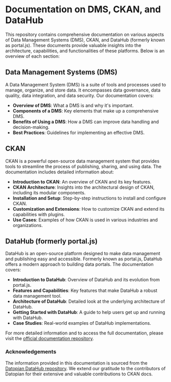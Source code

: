 # Documentation on DMS, CKAN, and DataHub

This repository contains comprehensive documentation on various aspects of Data Management Systems (DMS), CKAN, and DataHub (formerly known as portal.js). These documents provide valuable insights into the architecture, capabilities, and functionalities of these platforms. Below is an overview of each section:

## Data Management Systems (DMS)

A Data Management System (DMS) is a suite of tools and processes used to manage, organize, and store data. It encompasses data governance, data quality, data integration, and data security. Our documentation covers:

- **Overview of DMS**: What a DMS is and why it's important.
- **Components of a DMS**: Key elements that make up a comprehensive DMS.
- **Benefits of Using a DMS**: How a DMS can improve data handling and decision-making.
- **Best Practices**: Guidelines for implementing an effective DMS.

## CKAN

CKAN is a powerful open-source data management system that provides tools to streamline the process of publishing, sharing, and using data. The documentation includes detailed information about:

- **Introduction to CKAN**: An overview of CKAN and its key features.
- **CKAN Architecture**: Insights into the architectural design of CKAN, including its modular components.
- **Installation and Setup**: Step-by-step instructions to install and configure CKAN.
- **Customization and Extensions**: How to customize CKAN and extend its capabilities with plugins.
- **Use Cases**: Examples of how CKAN is used in various industries and organizations.

## DataHub (formerly portal.js)

DataHub is an open-source platform designed to make data management and publishing easy and accessible. Formerly known as portal.js, DataHub offers a modern approach to building data portals. The documentation covers:

- **Introduction to DataHub**: Overview of DataHub and its evolution from portal.js.
- **Features and Capabilities**: Key features that make DataHub a robust data management tool.
- **Architecture of DataHub**: Detailed look at the underlying architecture of DataHub.
- **Getting Started with DataHub**: A guide to help users get up and running with DataHub.
- **Case Studies**: Real-world examples of DataHub implementations.

For more detailed information and to access the full documentation, please visit the [official documentation repository](https://github.com/datopian/datahub/tree/main/site/content/docs/dms).

### Acknowledgements

The information provided in this documentation is sourced from the [Datopian DataHub repository](https://github.com/datopian/datahub/tree/main/site/content/docs/dms). We extend our gratitude to the contributors of Datopian for their extensive and valuable contributions to CKAN docs.
